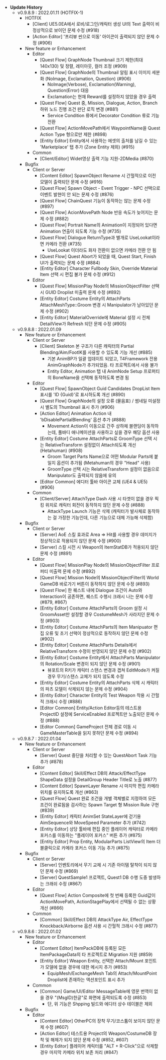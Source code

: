 - **Update History**
  - v0.9.8.9 : 2022.01.11 (HOTFIX-1)
    - HOTFIX
	  - [Client] UE5.0EA에서 로비/로그인/캐릭터 생성 UI의 Text 출력이 비정상적으로 보이던 문제 수정 (#918)
	  - [Action Editor] '프리뷰 씬으로 이동' 아이콘이 출력되지 않던 문제 수정 (#906)
    - New feature or Enhancement
	  - Editor
	    - [Quest Flow] GraphNode Thumbnail 크기 제한(최대 140x130) 및 정렬, 레이아웃, 컬러 조정 (#909)
	    - [Quest Flow] GraphNode의 Thumbnail 알림 표시 이미지 세분화 (NoImage, Exclamation, Question) (#906)
		  - NoImage(Verbose), Exclamation(Warning), Question(Error) 대응
		  - Exclamation는 현재 Reward를 설정하지 않았을 경우 출력
	    - [Quest Flow] Quest 중, Mission, Dialogue, Action, Branch 하위 노드 진행 조건 판단 로직 변경 (#881)
		  - Service Condition 류에서 Decorator Condition 류로 기능 전환
		- [Quest Flow] ActionMovePath에서 WaypointName을 Quest Action Type 형으로만 제한 (#898)
		- [Entity Editor] Entity에서 사용하는 에셋의 출처를 남길 수 있는 'Marketplace' 탭 추가 (Zone Entity 제외) (#915)
	  - Common
		- [Client/Editor] Widet영상 출력 기능 지원-2DMedia (#870)
	- Bugfix
	  - Client or Server
	    - [Content Editor] SpawnObject Rename 시 간헐적으로 이전 모델이 출력되던 문제 수정 (#916)
	    - [Quest Flow] Spawn Object - Event Trigger - NPC 선택으로 이벤트 발현이 안 되는 문제 수정 (#876)
		- [Quest Flow] ChainQuest 기능이 동작하는 않는 문제 수정 (#897)
		- [Quest Flow] AcionMovePath Node 반응 속도가 늦어지는 문제 수정 (#882)
		- [Quest Flow] Portrait Name의 Animation이 지정되어 있다면 Animation 연출이 되도록 기능 수정 (#735)
		- [Quest Flow] Dialogue ReturnType과 별개로 UseLookat이라면 카메라 전환 (#735)
		   - UseLookat 이더라도 화자 전환이 없으면 카메라 전환 안 됨
        - [Quest Flow] Quest Abort가 되었을 때, Quest Start, Finish UI가 출력되는 문제 수정 (#884)
		- [Entity Editor] Character Fullbody Skin, Override Material Item 선택 시 편집 불가 문제 수정 (#912)
	  - Editor
	    - [Quest Flow] MissionPlay Node의 MissionObjectFilter 선택 시 GUID Droplist 미출력 문제 수정 (#892)
	    - [Entity Editor] Costume Entity의 AttachParts AttachMeshType::Groom 변경 시 Manipulator가 남아있던 문제 수정 (#902)
	    - [Entity Editor] MaterialOverride에 Material 설정 시 전체 DetailView가 Refresh 되던 문제 수정 (#905)
  - v0.9.8.8 : 2022.01.09
    - New feature or Enhancement
	  - Client or Server
		- [Client] Skeleton 본 구조가 다른 캐릭터의 Partial Blending/Aim/FootIK를 사용할 수 있도록 기능 개선 (#885)
		  - 기본 AnimBP가 일괄 업데이트 되었고, T4Framework 전용 AnimGraphNode가 추가되었음. 타 프로젝트에서 사용 불가
		  - Entity Editor, Animation 탭 내 AnimNode Setup 프로퍼티의 BoneName을 선택해 동작하도록 변경 됨
	  - Editor
	    - [Quest Flow] SpawnObject Guid Candidates DropList Item 표시를 'ID {Guid}'로 표시하도록 개선 (#890)
	    - [Quest Flow] GraphNode의 설정 오류 (물음표) / 썸네일 미설정 시 별도의 Thumbnail 표시 추가 (#906)
		- [Action Editor] Animation Action 내 'bDisablePartialBlending' 옵션 추가 (#888)
		  - Movement Action이 이동으로 간주 상하체 블랜딩이 동작하는데, 풀바디 애니메이션을 사용하고 싶을 경우 해당 옵션 사용
		- [Entity Editor] Costume AttachParts로 GroomType 선택 시는 RelativeTransform 설정없이 Attach되도록 개선 (Hetahuman) (#908)
		  - Groom Target Parts Name으로 어떤 Modular Parts에 붙일지 옵션이 추가됨 (Metahuman의 경우 "Head" 사용)
		  - GroomType 선택 시는 RelativeTransform 설정이 없음으로 Manipulator도 출력되지 않음에 유의
	    - [Editor Common] 에디터 툴바 아이콘 교체 (UE4 & UE5) (#906)
	  - Common
	    - [Client/Server] AttachType Dash 사용 시 타겟이 없을 경우 픽킹 위치로 캐릭터 회전이 동작하지 않던 문제 수정 (#888)
		  - AttackType Launch 기능은 삭제 (캐릭터가 발사체로 동작하는 걸 가정한 기능인데, 다른 기능으로 대체 가능해 삭제함)
	- Bugfix
	  - Client or Server
	    - [Server] AoE 스킬 효과로 Area => Hit를 사용할 경우 데미지가 정상적으로 적용되지 않던 문제 수정 (#900)
	    - [Server] 스킬 시전 시 Weapon의 ItemStatDB가 적용되지 않던 문제 수정 (#891)
	  - Editor
	    - [Quest Flow] MissionPlay Node의 MissionObjectFilter 프로퍼티 미출력 문제 수정 (#892)
	    - [Quest Flow] Mission Node의 MissionObjectFilter의 World GameDB 바로가기 버튼이 동작하지 않던 문제 수정 (#893)
	    - [Quest Flow] 한 퀘스트 내에 Dialogue 조건이 Auto와 Interaction이 공존하면, 퀘스트 수행시 크래시 나는 문제 수정 (#879, #867)
		- [Entity Editor] Costume AttachParts의 Groom 설정 시 GroomAsset만 설정할 경우 CostumeMesh가 사라지던 문제 수정 (#903)
		- [Entity Editor] Costume AttachParts의 Item Manipuator 편집 오류 및 초기 선택이 정상적으로 동작하지 않던 문제 수정 (#902)
		- [Entity Editor] Costume AttachParts Details에서 RelativeTransform 수정이 반영되지 않던 문제 수정 (#902)
		- [Entity Editor] Costume Entity에서 AttachParts Manipulator의 Rotation/Scale 변경이 되지 않던 문제 수정 (#901)
		  - 뷰포트의 R키가 캐릭터 스탠스 변경과 겹쳐 EditMode가 켜질 경우 무기/스탠스 교체가 되지 않도록 수정
		- [Entity Editor] Costume Entity의 AttachParts 삭제 시 캐릭터의 파츠 모델이 삭제되지 않는 문제 수정 (#904)
	    - [Entity Editor] Character Entity의 Test Weapon 착용 시 간헐적 크래시 수정 (#886)
	    - [Editor Common] Entity/Action Editor등의 테스트용 ProjectID 설정에 ServiceEnabled 프로젝트만 노출되던 문제 수정 (#888)
	    - [Editor Common] GameProject 전체 경로 이동 시 GameMasterTable을 읽지 못하던 문제 수정 (#894)
  - v0.9.8.7 : 2022.01.04
    - New feature or Enhancement
	  - Client or Server
	    - [Server] Quest 중단을 처리할 수 있는 QuestAbort Task 기능 추가 (#878)
	  - Editor
	    - [Content Editor] Skill/Effect DB의 Attack/EffectType ShapeData 설정을 DetailGroup Header Title로 노출 (#877)
	    - [Content Editor] SpawnLayer Rename 시 마지막 편집 카메라 위치를 유지하도록 개선 (#863)
		- [Quest Flow] Quest 완료 조건을 개별 객체별로 지정하여 모든 조건이 완료됨을 검사하는 Spawn Target 형 Mission Rule 구현 (#839)
		- [Entity Editor] 캐릭터 AnimSet StateLayer에 걷기용 AimSequence와 MoveSpeed Parameter 추가 (#742)
		- [Entity Editor] 상당 툴바에 편집 중인 플레이어 캐릭터로 카메라 포커스를 이동하는 "플레이어 포커스" 버튼 추가 (#875)
		- [Entity Editor] Prop Entity, ModularParts ListView의 Item 더블클릭으로 카메라 포커스 이동 기능 추가 (#875)
	- Bugfix
	  - Client or Server
	    - [Server] 인벤토리에서 무기 교체 시 기존 아이템 탈착이 되지 않던 문제 수정 (#869)
		- [Server] QuestSample1 프로젝트, Quest1 DB 수행 도중 발생하는 크래쉬 수정 (#867)
	  - Editor
	    - [Quest Flow] Action Composite에 첫 번째 등록한 Guid값이 ActionMovePath, ActionStagePlay에서 선택될 수 없는 상황 개선 (#866)
	  - Common
	    - [Common] Skill/Effect DB의 AttackType Air, EffectType Knockback/Airborne 옵션 사용 시 간헐적 크래시 수정 (#877)
  - v0.9.8.6 : 2022.01.02
    - New feature or Enhancement
	  - Editor
	    - [Content Editor] ItemPackDB에 등록된 모든 ItemPackageData의 타 프로젝트로 Migration 지원 (#859)
	    - [Entity Editor] Weapon Entity, 선택한 Attach/Mount 포인트가 모델에 없을 경우에 대한 메시지 추가 (#853)
		  - EquipMesh/ExchangeMesh Tab의 Attach/MountPoint Droplist에 존재하는 액션포인트 표시 추가
	  - Common
	    - [Common] Game/UI/Editor MessageTable에 영문 번역이 없을 경우 "(MsgID)한글"로 화면에 출력되도록 수정 (#853)
		  - 단, 위 기능은 Shpping 빌드와 에디터 상수 테이블은 제외
	- Bugfix
	  - Editor
	    - [Content Editor] OtherPC의 장착 무기/코스튬이 보이지 않던 문제 수정 (#607)
	    - [Action Editor] 테스트용 Project의 Weapon/CostumeDB 장착 및 해제가 되지 않던 문제 수정 (#852, #607)
	    - [Entity Editor] 플레이어 캐릭터를 "ALT + R-Click"으로 삭제할 경우 마지막 카메라 위치 보존 처리 (#847)
